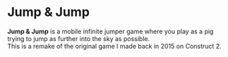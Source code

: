 # Jump & Jump

**Jump & Jump** is a mobile infinite jumper game where you play as a pig trying to jump as further into the sky as possible.  
This is a remake of the original game I made back in 2015 on Construct 2.
